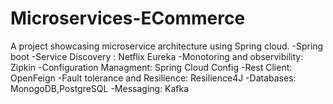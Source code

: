 # Microservices-ECommerce
   A project showcasing microservice architecture using Spring cloud.
   -Spring boot
   -Service Discovery : Netflix Eureka
   -Monotoring and observibility: Zipkin
   -Configuration Managment: Spring Cloud Config
   -Rest Client: OpenFeign
   -Fault tolerance and Resilience: Resilience4J
    -Databases: MonogoDB,PostgreSQL
   -Messaging: Kafka
